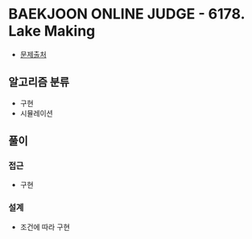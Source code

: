 # BAEKJOON ONLINE JUDGE - 6178. Lake Making

- [문제출처](https://www.acmicpc.net/problem/6178 '6178. Lake Making')

## 알고리즘 분류

- 구현
- 시뮬레이션

## 풀이

### 접근

- 구현

### 설계

- 조건에 따라 구현

